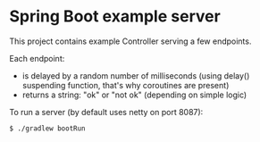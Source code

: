 # Spring Boot example server

This project contains example Controller serving a few endpoints.

Each endpoint:

* is delayed by a random number of milliseconds (using delay() suspending function, that's why coroutines are present)
* returns a string: "ok" or "not ok" (depending on simple logic)

To run a server (by default uses netty on port 8087):
```bash
$ ./gradlew bootRun
```